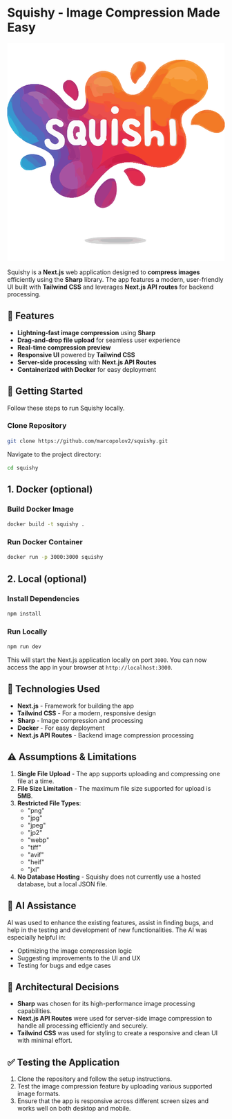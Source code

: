 # Squishy - Image Compression Made Easy

![Squishy Logo](./app//public/logo.svg)

Squishy is a **Next.js** web application designed to **compress images** efficiently using the **Sharp** library. The app features a modern, user-friendly UI built with **Tailwind CSS** and leverages **Next.js API routes** for backend processing.

## 🚀 Features

- **Lightning-fast image compression** using **Sharp**
- **Drag-and-drop file upload** for seamless user experience
- **Real-time compression preview**
- **Responsive UI** powered by **Tailwind CSS**
- **Server-side processing** with **Next.js API Routes**
- **Containerized with Docker** for easy deployment

## 🎯 Getting Started

Follow these steps to run Squishy locally.

### Clone Repository

```bash
git clone https://github.com/marcopolov2/squishy.git
```

Navigate to the project directory:

```bash
cd squishy
```

## **1. Docker (optional)**

### Build Docker Image

```bash
docker build -t squishy .
```

### Run Docker Container

```bash
docker run -p 3000:3000 squishy
```

## **2. Local (optional)**

### Install Dependencies

```bash
npm install
```

### Run Locally

```bash
npm run dev
```

This will start the Next.js application locally on port `3000`. You can now access the app in your browser at `http://localhost:3000`.

## 🔧 **Technologies Used**

- **Next.js** - Framework for building the app
- **Tailwind CSS** - For a modern, responsive design
- **Sharp** - Image compression and processing
- **Docker** - For easy deployment
- **Next.js API Routes** - Backend image compression processing

## ⚠️ **Assumptions & Limitations**

1. **Single File Upload** - The app supports uploading and compressing one file at a time.
2. **File Size Limitation** - The maximum file size supported for upload is **5MB**.
3. **Restricted File Types**:
   - "png"
   - "jpg"
   - "jpeg"
   - "jp2"
   - "webp"
   - "tiff"
   - "avif"
   - "heif"
   - "jxl"
4. **No Database Hosting** - Squishy does not currently use a hosted database, but a local JSON file.

## 🤖 **AI Assistance**

AI was used to enhance the existing features, assist in finding bugs, and help in the testing and development of new functionalities. The AI was especially helpful in:

- Optimizing the image compression logic
- Suggesting improvements to the UI and UX
- Testing for bugs and edge cases

## 📝 **Architectural Decisions**

- **Sharp** was chosen for its high-performance image processing capabilities.
- **Next.js API Routes** were used for server-side image compression to handle all processing efficiently and securely.
- **Tailwind CSS** was used for styling to create a responsive and clean UI with minimal effort.

## ✅ **Testing the Application**

1. Clone the repository and follow the setup instructions.
2. Test the image compression feature by uploading various supported image formats.
3. Ensure that the app is responsive across different screen sizes and works well on both desktop and mobile.
